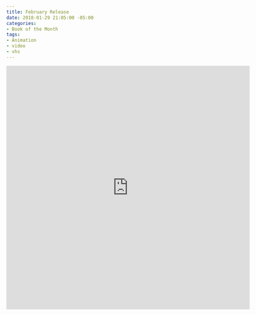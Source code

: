 ```yaml
---
title: February Release
date: 2018-01-29 21:05:00 -05:00
categories:
- Book of the Month
tags:
- Animation
- video
- vhs
---
```


<div class="video-square">
	<iframe src="https://player.vimeo.com/video/253260381?&background=1&loop=1&autopause=0" width="640" height="640" frameborder="0" webkitallowfullscreen mozallowfullscreen allowfullscreen></iframe>
</div>